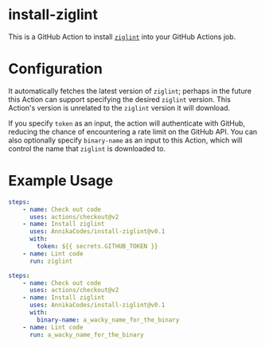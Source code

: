 # install-ziglint
This is a GitHub Action to install [`ziglint`](https://github.com/AnnikaCodes/ziglint) into your GitHub Actions job.

# Configuration
It automatically fetches the latest version of `ziglint`; perhaps in the future this Action can support specifying the desired `ziglint` version. This Action's version is unrelated to the `ziglint` version it will download.

If you specify `token` as an input, the action will authenticate with GitHub, reducing the chance of encountering a rate limit on the GitHub API. You can also optionally specify `binary-name` as an input to this Action, which will control the name that `ziglint` is downloaded to.

# Example Usage
```yaml
steps:
    - name: Check out code
      uses: actions/checkout@v2
    - name: Install ziglint
      uses: AnnikaCodes/install-ziglint@v0.1
      with:
        token: ${{ secrets.GITHUB_TOKEN }}
    - name: Lint code
      run: ziglint
```
```yaml
steps:
    - name: Check out code
      uses: actions/checkout@v2
    - name: Install ziglint
      uses: AnnikaCodes/install-ziglint@v0.1
      with:
        binary-name: a_wacky_name_for_the_binary
    - name: Lint code
      run: a_wacky_name_for_the_binary
```
